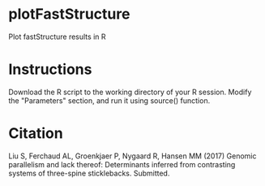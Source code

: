 # plotFastStructure
Plot fastStructure results in R

# Instructions
Download the R script to the working directory of your R session. Modify the "Parameters" section, and run it using source() function.

# Citation
Liu S, Ferchaud AL, Groenkjaer P, Nygaard R, Hansen MM (2017) Genomic parallelism and lack thereof: Determinants inferred from contrasting systems of three-spine sticklebacks. Submitted.

